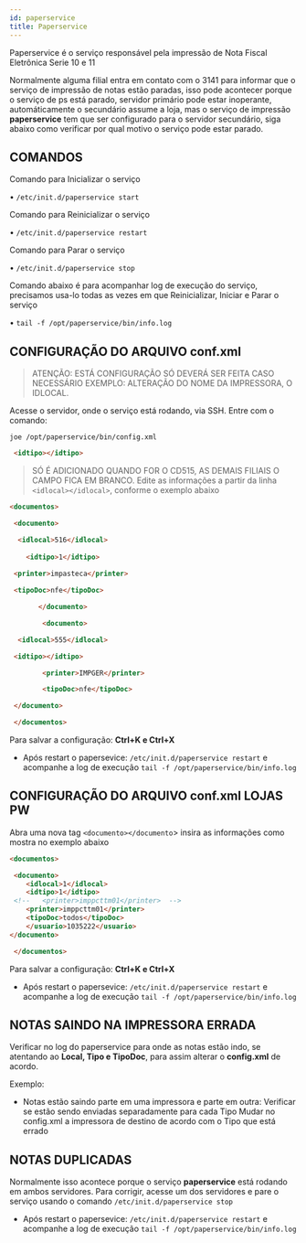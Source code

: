 ```yaml
---
id: paperservice
title: Paperservice
---
```


Paperservice é o serviço  responsável pela impressão de Nota Fiscal Eletrônica Serie 10 e 11

Normalmente alguma filial entra em contato com o 3141 para informar que o serviço de impressão de notas estão paradas, isso pode acontecer porque o serviço de ps está parado, servidor primário pode estar inoperante, automáticamente o secundário assume a loja, mas o serviço de impressão **paperservice** tem que ser configurado para o servidor secundário, siga abaixo como verificar por qual motivo o serviço pode estar parado.

## COMANDOS 

Comando para Inicializar o serviço

•	`/etc/init.d/paperservice start `

Comando para Reinicializar o serviço

•	`/etc/init.d/paperservice restart`

Comando para Parar o serviço

•	`/etc/init.d/paperservice stop`

Comando abaixo é para acompanhar log de execução do serviço, precisamos usa-lo todas as vezes em que Reinicializar, Iniciar e Parar o serviço

•	`tail -f /opt/paperservice/bin/info.log`

## CONFIGURAÇÃO DO ARQUIVO conf.xml 

>ATENÇÃO: ESTÁ CONFIGURAÇÃO SÓ DEVERÁ SER FEITA CASO NECESSÁRIO
EXEMPLO: ALTERAÇÃO DO NOME DA IMPRESSORA, O IDLOCAL.

Acesse o servidor, onde o serviço está rodando, via SSH.
Entre com o comando:

`joe /opt/paperservice/bin/config.xml`
 
~~~ HTML
 <idtipo></idtipo>
 ~~~ 

>SÓ É ADICIONADO QUANDO FOR O CD515, AS DEMAIS FILIAIS O CAMPO FICA EM BRANCO. 
Edite as informações a partir da linha `<idlocal></idlocal>`, conforme o exemplo abaixo

~~~ HTML 
<documentos>

 <documento>

  <idlocal>516</idlocal>
 
    <idtipo>1</idtipo>
 
 <printer>impasteca</printer>

 <tipoDoc>nfe</tipoDoc>

       </documento>

        <documento>

  <idlocal>555</idlocal>

 <idtipo></idtipo>

        <printer>IMPGER</printer>

        <tipoDoc>nfe</tipoDoc>

 </documento>

 </documentos>

 ~~~

Para salvar a configuração: **Ctrl+K e Ctrl+X** 
* Após restart o papersevice:
`/etc/init.d/paperservice restart` e acompanhe a log de execução `tail -f /opt/paperservice/bin/info.log`

## CONFIGURAÇÃO DO ARQUIVO conf.xml LOJAS PW

Abra uma nova tag `<documento></documento`> insira as informações como mostra no exemplo abaixo

~~~ HTML 
<documentos>

 <documento>
    <idlocal>1</idlocal>
    <idtipo>1</idtipo>
 <!--   <printer>imppcttm01</printer>  -->
    <printer>imppcttm01</printer>
    <tipoDoc>todos</tipoDoc>
    </usuario>1035222</usuario>
</documento>

 </documentos>

 ~~~
Para salvar a configuração: **Ctrl+K e Ctrl+X** 
* Após restart o papersevice:
`/etc/init.d/paperservice restart` e acompanhe a log de execução `tail -f /opt/paperservice/bin/info.log`

## NOTAS SAINDO NA IMPRESSORA ERRADA

Verificar no log do paperservice para onde as notas estão indo, se atentando ao **Local, Tipo e TipoDoc**, para assim alterar o **config.xml** de acordo.

Exemplo: 
* Notas estão saindo parte em uma impressora e parte em outra:
    Verificar se estão sendo enviadas separadamente para cada Tipo
    Mudar no config.xml a impressora de destino de acordo com o Tipo que está errado

## NOTAS DUPLICADAS 

Normalmente isso acontece porque o serviço **paperservice** está rodando em ambos servidores. Para corrigir, acesse um dos servidores e pare o serviço 
usando o comando `/etc/init.d/paperservice stop`
* Após restart o papersevice:
`/etc/init.d/paperservice restart` e acompanhe a log de execução `tail -f /opt/paperservice/bin/info.log`

